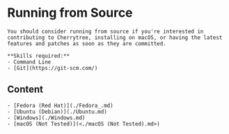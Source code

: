 
# Running from Source


	You should consider running from source if you're interested in contributing to Cherrytree, installing on macOS, or having the latest features and patches as soon as they are committed.
	
    **Skills required:**
	- Command Line
	- [Git](https://git-scm.com/)

## 	Content
	- [Fedora (Red Hat)](./Fedora_.md)
	- [Ubuntu (Debian)](./Ubuntu.md)
	- [Windows](./Windows.md)
	- [macOS (Not Tested)](<./macOS (Not Tested).md>)
